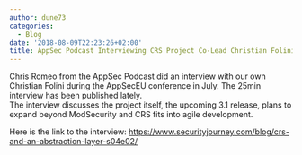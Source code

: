 ```yaml
---
author: dune73
categories:
  - Blog
date: '2018-08-09T22:23:26+02:00'
title: AppSec Podcast Interviewing CRS Project Co-Lead Christian Folini
---
```



Chris Romeo from the AppSec Podcast did an interview with our own Christian Folini during the AppSecEU conference in July. The 25min interview has been published lately.  
The interview discusses the project itself, the upcoming 3.1 release, plans to expand beyond ModSecurity and CRS fits into agile development.

Here is the link to the interview: <https://www.securityjourney.com/blog/crs-and-an-abstraction-layer-s04e02/>
